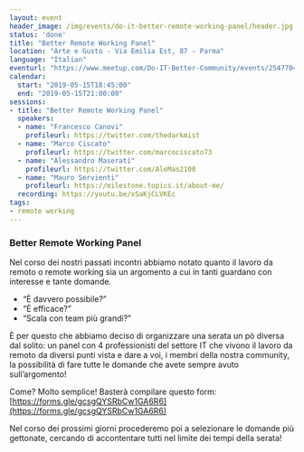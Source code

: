 ```yaml
---
layout: event
header_image: /img/events/do-it-better-remote-working-panel/header.jpg
status: 'done'
title: "Better Remote Working Panel"
location: "Arte e Gusto - Via Emilia Est, 87 - Parma"
language: "Italian"
eventurl: "https://www.meetup.com/Do-IT-Better-Community/events/254770444/"
calendar:
  start: "2019-05-15T18:45:00"
  end: "2019-05-15T21:00:00"
sessions:
- title: "Better Remote Working Panel"
  speakers:
  - name: "Francesco Canovi"
    profileurl: https://twitter.com/thedarkmist
  - name: "Marco Ciscato"
    profileurl: https://twitter.com/marcociscato73
  - name: "Alessandro Maserati"
    profileurl: https://twitter.com/AleMas2100
  - name: "Mauro Servienti"
    profileurl: https://milestone.topics.it/about-me/
  recording: https://youtu.be/xSaKjCLVKEc
tags:
- remote working
---
```


### Better Remote Working Panel

Nel corso dei nostri passati incontri abbiamo notato quanto il lavoro da remoto o remote working sia un argomento a cui in tanti guardano con interesse e tante domande.

- “È davvero possibile?”
- “È efficace?”
- “Scala con team più grandi?”

È per questo che abbiamo deciso di organizzare una serata un pò diversa dal solito: un panel con 4 professionisti del settore IT che vivono il lavoro da remoto da diversi punti vista e dare a voi, i membri della nostra community, la possibilità di fare tutte le domande che avete sempre avuto sull’argomento!

Come? Molto semplice! Basterà compilare questo form: [https://forms.gle/gcsgQYSRbCw1GA6R6](https://forms.gle/gcsgQYSRbCw1GA6R6)

Nel corso dei prossimi giorni procederemo poi a selezionare le domande più gettonate, cercando di accontentare tutti nel limite dei tempi della serata!
